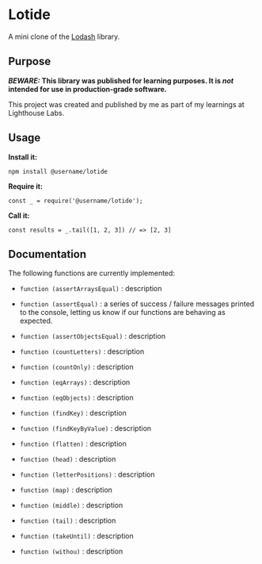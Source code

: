 # Lotide

A mini clone of the [Lodash](https://lodash.com) library.

## Purpose

**_BEWARE:_ This library was published for learning purposes. It is _not_ intended for use in production-grade software.**

This project was created and published by me as part of my learnings at Lighthouse Labs. 

## Usage

**Install it:**

`npm install @username/lotide`

**Require it:**

`const _ = require('@username/lotide');`

**Call it:**

`const results = _.tail([1, 2, 3]) // => [2, 3]`

## Documentation

The following functions are currently implemented:

*  `function (assertArraysEqual)` : description


*  `function (assertEqual)` : a series of success / failure messages printed to the console, letting us know if our functions are behaving as expected.


*  `function (assertObjectsEqual)` : description


*  `function (countLetters)` : description


*  `function (countOnly)` : description


*  `function (eqArrays)` : description


*  `function (eqObjects)` : description


*  `function (findKey)` : description


*  `function (findKeyByValue)` : description


*  `function (flatten)` : description


*  `function (head)` : description


*  `function (letterPositions)` : description


*  `function (map)` : description


*  `function (middle)` : description


*  `function (tail)` : description


*  `function (takeUntil)` : description


*  `function (withou)` : description

